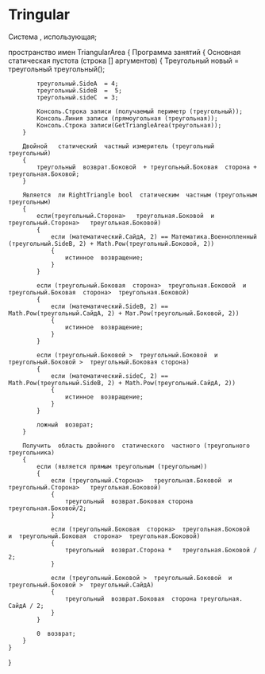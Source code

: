 # Tringular
Система , использующая;

пространство  имен TriangularArea
{
	Программа занятий 
	{
		Основная  статическая пустота  (строка [] аргументов)
		{
			Треугольный  новый = треугольный  треугольный();

			треугольный.SideA  = 4;
			треугольный.SideB  =  5;
			треугольный.sideC  = 3;

			Консоль.Строка записи (получаемый периметр (треугольный));
			Консоль.Линия записи (прямоугольная (треугольная));
            Консоль.Строка записи(GetTriangleArea(треугольная));
		}

		Двойной   статический  частный измеритель (треугольный  треугольный)
		{
			треугольный  возврат.Боковой  + треугольный.Боковая  сторона +  треугольная.Боковой;
		}

		Является  ли RightTriangle bool  статическим  частным (треугольным  треугольным)
		{
			если(треугольный.Сторона>   треугольная.Боковой  и  треугольный.Сторона>   треугольная.Боковой)
			{
				если (математический.СайдА, 2) == Математика.Военнопленный (треугольный.SideB, 2) + Math.Pow(треугольный.Боковой, 2))
				{
					истинное  возвращение;
				}
			}

			если (треугольный.Боковая  сторона>  треугольная.Боковой  и  треугольный.Боковая  сторона>  треугольная.Боковой)
			{
				если (математический.SideB, 2) == Math.Pow(треугольный.СайдА, 2) + Мат.Pow(треугольный.Боковой, 2))
				{
					истинное  возвращение;
				}
			}

			если (треугольный.Боковой >  треугольный.Боковой  и  треугольный.Боковой >  треугольный.Боковая сторона)
			{
				если (математический.sideC, 2) == Math.Pow(треугольный.SideB, 2) + Math.Pow(треугольный.СайдА, 2))
				{
					истинное  возвращение;
				}
			}

			ложный  возврат;
		}

		Получить  область двойного  статического  частного (треугольного  треугольника)
        {
            если (является прямым треугольным (треугольным))
            {
				если (треугольный.Сторона>   треугольная.Боковой  и  треугольный.Сторона>   треугольная.Боковой)
				{
					треугольный  возврат.Боковая сторона треугольная.Боковой/2;
				}

				если (треугольный.Боковая  сторона>  треугольная.Боковой  и  треугольный.Боковая  сторона>  треугольная.Боковой)
				{
					треугольный  возврат.Сторона *   треугольная.Боковой / 2;
				}

				если (треугольный.Боковой >  треугольный.Боковой  и  треугольный.Боковой >  треугольный.СайдА)
				{
					треугольный  возврат.Боковая  сторона треугольная. СайдА / 2;
				}
			}

			0  возврат;
        }
	}
}
